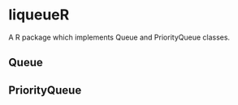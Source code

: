 # liqueueR

A R package which implements Queue and PriorityQueue classes.

## Queue

## PriorityQueue